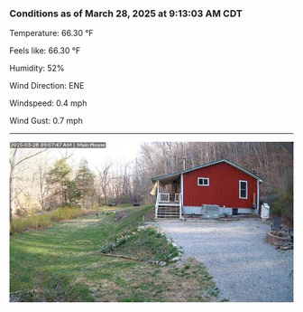 ### Conditions as of March 28, 2025 at 9:13:03 AM CDT 

Temperature: 66.30 &deg;F

Feels like: 66.30 &deg;F

Humidity: 52%

Wind Direction: ENE

Windspeed: 0.4 mph

Wind Gust: 0.7 mph

---

<img src="./images/latest.jpeg"/>


